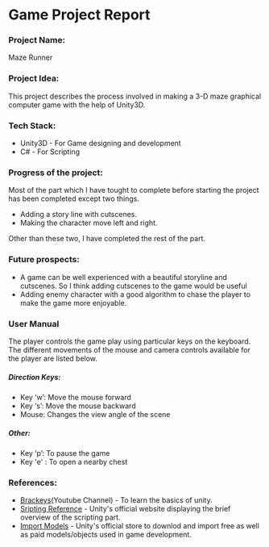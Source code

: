 # Game Project Report
### Project Name: 
Maze Runner 
### Project Idea:
This project describes the process involved in making a 3-D maze graphical computer game with the help of Unity3D.

### Tech Stack:
* Unity3D - For Game designing and development
* C# - For Scripting

### Progress of the project:
Most of the part which I have tought to complete before starting the project has been completed except two things.
* Adding a story line with cutscenes.
* Making the character move left and right.

Other than these two, I have completed the rest of the part.
### Future prospects:
- A game can be well experienced with a beautiful storyline and cutscenes. So I think adding cutscenes to the game would be useful 
- Adding enemy character with a good algorithm to chase the player to make the game more enjoyable.
### User Manual
The player controls the game play using particular keys on the keyboard. The different
movements of the mouse and camera controls available for the player are listed below.
##### Direction Keys:
- Key ‘w’: Move the mouse forward
- Key ‘s’: Move the mouse backward
- Mouse: Changes the view angle of the scene

##### Other:
- Key ‘p’: To pause the game
- Key 'e' : To open a nearby chest

### References:
* [Brackeys](https://www.youtube.com/watch?v=j48LtUkZRjU&list=PLPV2KyIb3jR5QFsefuO2RlAgWEz6EvVi6)(Youtube Channel) - To learn the basics of unity.
* [Sripting Reference](https://docs.unity3d.com/ScriptReference/) - Unity's official website displaying the brief overview of the scripting part.
* [Import Models](https://assetstore.unity.com/) - Unity's official store to downlod and import free as well as paid models/objects used in game development.